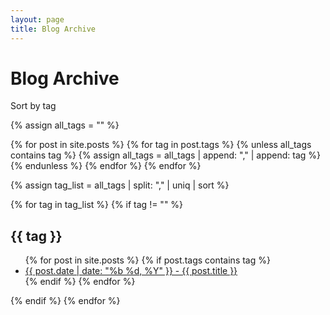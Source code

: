 ```yaml
---
layout: page
title: Blog Archive
---
```


<h1>Blog Archive</h1>
<p>Sort by tag</p>

{% assign all_tags = "" %}

{% for post in site.posts %}
  {% for tag in post.tags %}
    {% unless all_tags contains tag %}
      {% assign all_tags = all_tags | append: "," | append: tag %}
    {% endunless %}
  {% endfor %}
{% endfor %}

{% assign tag_list = all_tags | split: "," | uniq | sort %}

{% for tag in tag_list %}
  {% if tag != "" %}
    <h2>{{ tag }}</h2>
    <ul>
      {% for post in site.posts %}
        {% if post.tags contains tag %}
          <li><a href="{{ post.url }}">{{ post.date | date: "%b %d, %Y" }} - {{ post.title }}</a></li>
        {% endif %}
      {% endfor %}
    </ul>
  {% endif %}
{% endfor %}
